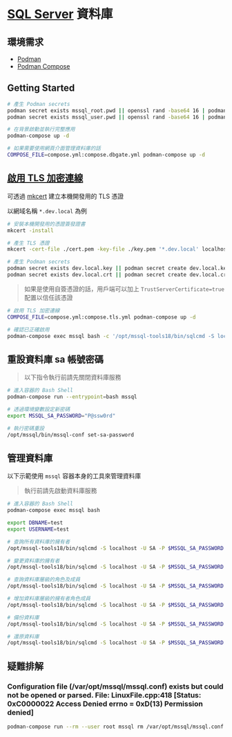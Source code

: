 # [SQL Server](https://learn.microsoft.com/sql/linux/sql-server-linux-overview) 資料庫

## 環境需求

- [Podman](https://podman.io/)
- [Podman Compose](https://github.com/containers/podman-compose)

## Getting Started

```sh
# 產生 Podman secrets
podman secret exists mssql_root.pwd || openssl rand -base64 16 | podman secret create mssql_root.pwd -
podman secret exists mssql_user.pwd || openssl rand -base64 16 | podman secret create mssql_user.pwd -

# 在背景啟動並執行完整應用
podman-compose up -d

# 如果需要使用網頁介面管理資料庫的話
COMPOSE_FILE=compose.yml:compose.dbgate.yml podman-compose up -d
```

## [啟用 TLS 加密連線](https://learn.microsoft.com/sql/linux/sql-server-linux-encrypted-connections)

可透過 [mkcert](https://github.com/FiloSottile/mkcert) 建立本機開發用的 TLS 憑證

以網域名稱 `*.dev.local` 為例

```sh
# 安裝本機開發用的憑證簽發證書
mkcert -install

# 產生 TLS 憑證
mkcert -cert-file ./cert.pem -key-file ./key.pem '*.dev.local' localhost

# 產生 Podman secrets
podman secret exists dev.local.key || podman secret create dev.local.key ./key.pem
podman secret exists dev.local.crt || podman secret create dev.local.crt ./cert.pem
```

> 如果是使用自簽憑證的話，用戶端可以加上 `TrustServerCertificate=true` 配置以信任該憑證

```sh
# 啟用 TLS 加密連線
COMPOSE_FILE=compose.yml:compose.tls.yml podman-compose up -d

# 確認已正確啟用
podman-compose exec mssql bash -c '/opt/mssql-tools18/bin/sqlcmd -S localhost -U SA -P $(cat /run/secrets/mssql_root.pwd) -N -C -Q "SELECT encrypt_option FROM sys.dm_exec_connections WHERE session_id = @@SPID"'
```

## 重設資料庫 sa 帳號密碼

> 以下指令執行前請先關閉資料庫服務

```sh
# 進入容器的 Bash Shell
podman-compose run --entrypoint=bash mssql

# 透過環境變數設定新密碼
export MSSQL_SA_PASSWORD="P@ssw0rd"

# 執行密碼重設
/opt/mssql/bin/mssql-conf set-sa-password
```

## 管理資料庫

以下示範使用 `mssql` 容器本身的工具來管理資料庫

> 執行前請先啟動資料庫服務

```sh
# 進入容器的 Bash Shell
podman-compose exec mssql bash

export DBNAME=test
export USERNAME=test

# 查詢所有資料庫的擁有者
/opt/mssql-tools18/bin/sqlcmd -S localhost -U SA -P $MSSQL_SA_PASSWORD -Q "SELECT name AS db, SUSER_SNAME(owner_sid) AS owner FROM sys.databases;"

# 變更資料庫的擁有者
/opt/mssql-tools18/bin/sqlcmd -S localhost -U SA -P $MSSQL_SA_PASSWORD -Q "ALTER AUTHORIZATION ON DATABASE::[$DBNAME] TO [$USERNAME];"

# 查詢資料庫層級的角色及成員
/opt/mssql-tools18/bin/sqlcmd -S localhost -U SA -P $MSSQL_SA_PASSWORD -Q "Use [$DBNAME]; SELECT r.name role_principal_name, m.name AS member_principal_name FROM sys.database_role_members rm JOIN sys.database_principals r ON rm.role_principal_id = r.principal_id JOIN sys.database_principals m ON rm.member_principal_id = m.principal_id WHERE r.type = 'R';"

# 增加資料庫層級的擁有者角色成員
/opt/mssql-tools18/bin/sqlcmd -S localhost -U SA -P $MSSQL_SA_PASSWORD -Q "Use [$DBNAME]; CREATE USER [$USERNAME] FROM LOGIN [$USERNAME]; EXEC sp_addrolemember 'db_owner', '$USERNAME'"

# 備份資料庫
/opt/mssql-tools18/bin/sqlcmd -S localhost -U SA -P $MSSQL_SA_PASSWORD -Q "BACKUP DATABASE [$DBNAME] TO DISK = N'/var/backups/$DBNAME.bak' WITH NOFORMAT, NOINIT, NAME = 'sample-full', SKIP, NOREWIND, NOUNLOAD, STATS = 10"

# 還原資料庫
/opt/mssql-tools18/bin/sqlcmd -S localhost -U SA -P $MSSQL_SA_PASSWORD -Q "RESTORE DATABASE [$DBNAME] FROM DISK = N'/var/backups/$DBNAME.bak' WITH FILE = 1, NOUNLOAD, REPLACE, NORECOVERY, STATS = 5"
```

## 疑難排解

### Configuration file (/var/opt/mssql/mssql.conf) exists but could not be opened or parsed. File: LinuxFile.cpp:418 [Status: 0xC0000022 Access Denied errno = 0xD(13) Permission denied]

```sh
podman-compose run --rm --user root mssql rm /var/opt/mssql/mssql.conf
```

